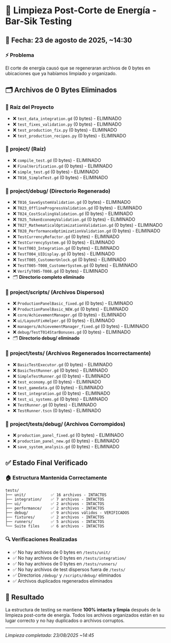 # 🧹 Limpieza Post-Corte de Energía - Bar-Sik Testing

## 📅 Fecha: 23 de agosto de 2025, ~14:30

### ⚡ Problema
El corte de energía causó que se regeneraran archivos de 0 bytes en ubicaciones que ya habíamos limpiado y organizado.

## 🗂️ Archivos de 0 Bytes Eliminados

### 📁 Raíz del Proyecto
- ❌ `test_data_integration.gd` (0 bytes) - ELIMINADO
- ❌ `test_fixes_validation.py` (0 bytes) - ELIMINADO
- ❌ `test_production_fix.py` (0 bytes) - ELIMINADO
- ❌ `test_production_recipes.py` (0 bytes) - ELIMINADO

### 📁 project/ (Raíz)
- ❌ `compile_test.gd` (0 bytes) - ELIMINADO
- ❌ `FinalVerification.gd` (0 bytes) - ELIMINADO
- ❌ `simple_test.gd` (0 bytes) - ELIMINADO
- ❌ `T016_SimpleTest.gd` (0 bytes) - ELIMINADO

### 📁 project/debug/ (Directorio Regenerado)
- ❌ `T016_SaveSystemValidation.gd` (0 bytes) - ELIMINADO
- ❌ `T023_OfflineProgressValidation.gd` (0 bytes) - ELIMINADO
- ❌ `T024_CostScalingValidation.gd` (0 bytes) - ELIMINADO
- ❌ `T025_TokenEconomyValidation.gd` (0 bytes) - ELIMINADO
- ❌ `T027_MathematicalOptimizationValidation.gd` (0 bytes) - ELIMINADO
- ❌ `T028_PerformanceOptimizationValidation.gd` (0 bytes) - ELIMINADO
- ❌ `TestCurrencyRefactor.gd` (0 bytes) - ELIMINADO
- ❌ `TestCurrencySystem.gd` (0 bytes) - ELIMINADO
- ❌ `TestT003_Integration.gd` (0 bytes) - ELIMINADO
- ❌ `TestT004_UIDisplay.gd` (0 bytes) - ELIMINADO
- ❌ `TestT005_CustomerUnlock.gd` (0 bytes) - ELIMINADO
- ❌ `TestT005-T008_CustomerSystem.gd` (0 bytes) - ELIMINADO
- ❌ `VerifyT005-T008.gd` (0 bytes) - ELIMINADO
- 🗂️ **Directorio completo eliminado**

### 📁 project/scripts/ (Archivos Dispersos)
- ❌ `ProductionPanelBasic_fixed.gd` (0 bytes) - ELIMINADO
- ❌ `ProductionPanelBasic_NEW.gd` (0 bytes) - ELIMINADO
- ❌ `core/AchievementManager.gd` (0 bytes) - ELIMINADO
- ❌ `ui/LayoutFixHelper.gd` (0 bytes) - ELIMINADO
- ❌ `managers/AchievementManager_fixed.gd` (0 bytes) - ELIMINADO
- ❌ `debug/TestT014StarBonuses.gd` (0 bytes) - ELIMINADO
- 🗂️ **Directorio debug/ eliminado**

### 📁 project/tests/ (Archivos Regenerados Incorrectamente)
- ❌ `BasicTestExecutor.gd` (0 bytes) - ELIMINADO
- ❌ `BasicTestRunner.gd` (0 bytes) - ELIMINADO
- ❌ `SimpleTestRunner.gd` (0 bytes) - ELIMINADO
- ❌ `test_economy.gd` (0 bytes) - ELIMINADO
- ❌ `test_gamedata.gd` (0 bytes) - ELIMINADO
- ❌ `test_integration.gd` (0 bytes) - ELIMINADO
- ❌ `test_ui_systems.gd` (0 bytes) - ELIMINADO
- ❌ `TestRunner.gd` (0 bytes) - ELIMINADO
- ❌ `TestRunner.tscn` (0 bytes) - ELIMINADO

### 📁 project/tests/debug/ (Archivos Corrompidos)
- ❌ `production_panel_fixed.gd` (0 bytes) - ELIMINADO
- ❌ `production_panel_new.gd` (0 bytes) - ELIMINADO
- ❌ `save_system_analysis.gd` (0 bytes) - ELIMINADO

## ✅ Estado Final Verificado

### 🏠 Estructura Mantenida Correctamente
```
tests/
├── unit/           ✅ 16 archivos - INTACTOS
├── integration/    ✅ 7 archivos - INTACTOS
├── ui/             ✅ 2 archivos - INTACTOS
├── performance/    ✅ 2 archivos - INTACTOS
├── debug/          ✅ 9 archivos válidos - VERIFICADOS
├── fixtures/       ✅ 2 archivos - INTACTOS
├── runners/        ✅ 5 archivos - INTACTOS
└── Suite files     ✅ 6 archivos - INTACTOS
```

### 🔍 Verificaciones Realizadas
- ✅ No hay archivos de 0 bytes en `/tests/unit/`
- ✅ No hay archivos de 0 bytes en `/tests/integration/`
- ✅ No hay archivos de 0 bytes en `/tests/runners/`
- ✅ No hay archivos de test dispersos fuera de `/tests/`
- ✅ Directorios `/debug/` y `/scripts/debug/` eliminados
- ✅ Archivos duplicados regenerados eliminados

## 🎯 Resultado
La estructura de testing se mantiene **100% intacta y limpia** después de la limpieza post-corte de energía. Todos los archivos organizados están en su lugar correcto y no hay duplicados o archivos corruptos.

---
*Limpieza completada: 23/08/2025 ~14:45*
